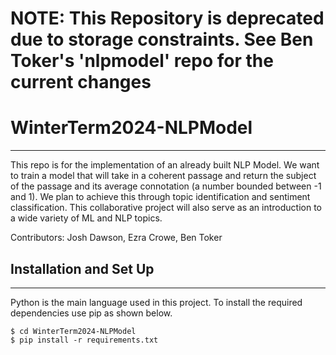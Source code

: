 # NOTE: This Repository is deprecated due to storage constraints. See Ben Toker's 'nlpmodel' repo for the current changes

# WinterTerm2024-NLPModel
***
This repo is for the implementation of an already built NLP Model. We want to train a model that will take in a coherent passage and return the subject of the passage and its average connotation (a number bounded between -1 and 1).  We plan to achieve this through topic identification and sentiment classification. This collaborative project will also serve as an introduction to a wide variety of ML and NLP topics.

Contributors: Josh Dawson, Ezra Crowe, Ben Toker

## Installation and Set Up
***
Python is the main language used in this project. To install the required dependencies use pip as shown below.
```
$ cd WinterTerm2024-NLPModel
$ pip install -r requirements.txt
```


